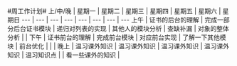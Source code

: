 #周工作计划#
上/中/晚 | 星期一 | 星期二 | 星期三 | 星期四 | 星期五 | 星期六 | 星期日
--- | --- | --- | --- | --- | --- | --- | ---
上午 | 证书的后台的理解 | 完成一部分后台证书模块 | 递归对列表的实现 | 其他人的模块分析 | 查缺补漏 | 对象的整体分析 |    |
下午 | 证书前台的理解 | 完成前台模块 | 对应前台实现 | 了解一下其他模块 | 前台优化 |    |    |
晚上 | 温习课外知识 | 温习课外知识 | 温习课外知识 | 温习课外知识 | 温习知识点 |    | 看一些课外的知识 |
